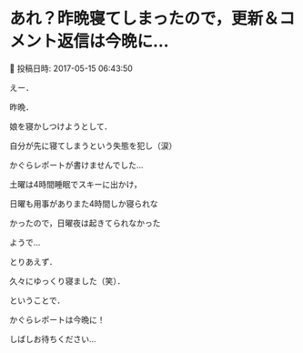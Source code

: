 # あれ？昨晩寝てしまったので，更新＆コメント返信は今晩に…

📅 投稿日時: 2017-05-15 06:43:50

えー．


昨晩．


娘を寝かしつけようとして．


自分が先に寝てしまうという失態を犯し（涙）


かぐらレポートが書けませんでした…





土曜は4時間睡眠でスキーに出かけ，


日曜も用事がありまた4時間しか寝られな


かったので，日曜夜は起きてられなかった


ようで…





とりあえず．


久々にゆっくり寝ました（笑）．





ということで．


かぐらレポートは今晩に！


しばしお待ちください…
